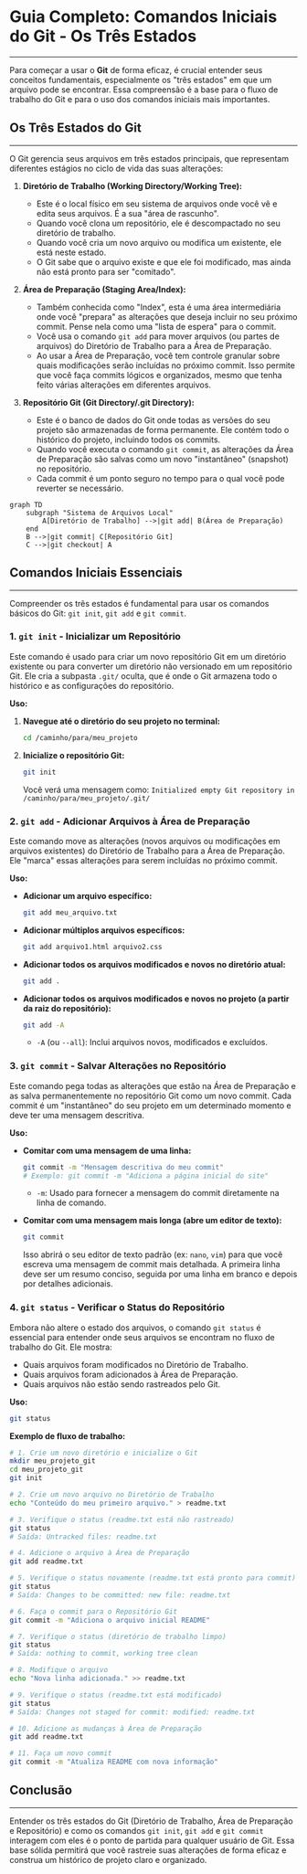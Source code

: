 # Guia Completo: Comandos Iniciais do Git - Os Três Estados
---

Para começar a usar o **Git** de forma eficaz, é crucial entender seus conceitos fundamentais, especialmente os "três estados" em que um arquivo pode se encontrar. Essa compreensão é a base para o fluxo de trabalho do Git e para o uso dos comandos iniciais mais importantes.

## Os Três Estados do Git
---

O Git gerencia seus arquivos em três estados principais, que representam diferentes estágios no ciclo de vida das suas alterações:

1.  **Diretório de Trabalho (Working Directory/Working Tree):**
    * Este é o local físico em seu sistema de arquivos onde você vê e edita seus arquivos. É a sua "área de rascunho".
    * Quando você clona um repositório, ele é descompactado no seu diretório de trabalho.
    * Quando você cria um novo arquivo ou modifica um existente, ele está neste estado.
    * O Git sabe que o arquivo existe e que ele foi modificado, mas ainda não está pronto para ser "comitado".

2.  **Área de Preparação (Staging Area/Index):**
    * Também conhecida como "Index", esta é uma área intermediária onde você "prepara" as alterações que deseja incluir no seu próximo commit. Pense nela como uma "lista de espera" para o commit.
    * Você usa o comando `git add` para mover arquivos (ou partes de arquivos) do Diretório de Trabalho para a Área de Preparação.
    * Ao usar a Área de Preparação, você tem controle granular sobre quais modificações serão incluídas no próximo commit. Isso permite que você faça commits lógicos e organizados, mesmo que tenha feito várias alterações em diferentes arquivos.

3.  **Repositório Git (Git Directory/.git Directory):**
    * Este é o banco de dados do Git onde todas as versões do seu projeto são armazenadas de forma permanente. Ele contém todo o histórico do projeto, incluindo todos os commits.
    * Quando você executa o comando `git commit`, as alterações da Área de Preparação são salvas como um novo "instantâneo" (snapshot) no repositório.
    * Cada commit é um ponto seguro no tempo para o qual você pode reverter se necessário.

```mermaid
graph TD
    subgraph "Sistema de Arquivos Local"
        A[Diretório de Trabalho] -->|git add| B(Área de Preparação)
    end
    B -->|git commit| C[Repositório Git]
    C -->|git checkout| A
```

## Comandos Iniciais Essenciais
---

Compreender os três estados é fundamental para usar os comandos básicos do Git: `git init`, `git add` e `git commit`.

### 1. `git init` - Inicializar um Repositório

Este comando é usado para criar um novo repositório Git em um diretório existente ou para converter um diretório não versionado em um repositório Git. Ele cria a subpasta `.git/` oculta, que é onde o Git armazena todo o histórico e as configurações do repositório.

**Uso:**

1.  **Navegue até o diretório do seu projeto no terminal:**
    ```bash
    cd /caminho/para/meu_projeto
    ```
2.  **Inicialize o repositório Git:**
    ```bash
    git init
    ```
    Você verá uma mensagem como: `Initialized empty Git repository in /caminho/para/meu_projeto/.git/`

### 2. `git add` - Adicionar Arquivos à Área de Preparação

Este comando move as alterações (novos arquivos ou modificações em arquivos existentes) do Diretório de Trabalho para a Área de Preparação. Ele "marca" essas alterações para serem incluídas no próximo commit.

**Uso:**

* **Adicionar um arquivo específico:**
    ```bash
    git add meu_arquivo.txt
    ```

* **Adicionar múltiplos arquivos específicos:**
    ```bash
    git add arquivo1.html arquivo2.css
    ```

* **Adicionar todos os arquivos modificados e novos no diretório atual:**
    ```bash
    git add .
    ```

* **Adicionar todos os arquivos modificados e novos no projeto (a partir da raiz do repositório):**
    ```bash
    git add -A
    ```
    * `-A` (ou `--all`): Inclui arquivos novos, modificados e excluídos.

### 3. `git commit` - Salvar Alterações no Repositório

Este comando pega todas as alterações que estão na Área de Preparação e as salva permanentemente no repositório Git como um novo commit. Cada commit é um "instantâneo" do seu projeto em um determinado momento e deve ter uma mensagem descritiva.

**Uso:**

* **Comitar com uma mensagem de uma linha:**
    ```bash
    git commit -m "Mensagem descritiva do meu commit"
    # Exemplo: git commit -m "Adiciona a página inicial do site"
    ```
    * `-m`: Usado para fornecer a mensagem do commit diretamente na linha de comando.

* **Comitar com uma mensagem mais longa (abre um editor de texto):**
    ```bash
    git commit
    ```
    Isso abrirá o seu editor de texto padrão (ex: `nano`, `vim`) para que você escreva uma mensagem de commit mais detalhada. A primeira linha deve ser um resumo conciso, seguida por uma linha em branco e depois por detalhes adicionais.

### 4. `git status` - Verificar o Status do Repositório

Embora não altere o estado dos arquivos, o comando `git status` é essencial para entender onde seus arquivos se encontram no fluxo de trabalho do Git. Ele mostra:

* Quais arquivos foram modificados no Diretório de Trabalho.
* Quais arquivos foram adicionados à Área de Preparação.
* Quais arquivos não estão sendo rastreados pelo Git.

**Uso:**

```bash
git status
```

**Exemplo de fluxo de trabalho:**

```bash
# 1. Crie um novo diretório e inicialize o Git
mkdir meu_projeto_git
cd meu_projeto_git
git init

# 2. Crie um novo arquivo no Diretório de Trabalho
echo "Conteúdo do meu primeiro arquivo." > readme.txt

# 3. Verifique o status (readme.txt está não rastreado)
git status
# Saída: Untracked files: readme.txt

# 4. Adicione o arquivo à Área de Preparação
git add readme.txt

# 5. Verifique o status novamente (readme.txt está pronto para commit)
git status
# Saída: Changes to be committed: new file: readme.txt

# 6. Faça o commit para o Repositório Git
git commit -m "Adiciona o arquivo inicial README"

# 7. Verifique o status (diretório de trabalho limpo)
git status
# Saída: nothing to commit, working tree clean

# 8. Modifique o arquivo
echo "Nova linha adicionada." >> readme.txt

# 9. Verifique o status (readme.txt está modificado)
git status
# Saída: Changes not staged for commit: modified: readme.txt

# 10. Adicione as mudanças à Área de Preparação
git add readme.txt

# 11. Faça um novo commit
git commit -m "Atualiza README com nova informação"
```

## Conclusão
---

Entender os três estados do Git (Diretório de Trabalho, Área de Preparação e Repositório) e como os comandos `git init`, `git add` e `git commit` interagem com eles é o ponto de partida para qualquer usuário de Git. Essa base sólida permitirá que você rastreie suas alterações de forma eficaz e construa um histórico de projeto claro e organizado.
